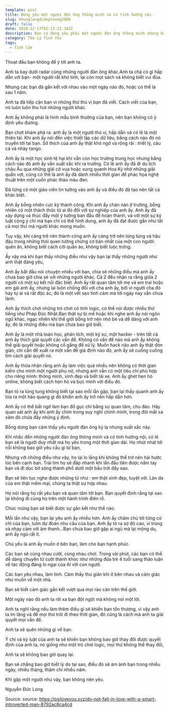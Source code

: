 ```yaml
---
template: post
title: Đừng yêu một người đàn ông thông minh và có tính hướng nội.
slug: khunglongdideptoong2000
draft: false
date: 2019-12-17T02:13:22.181Z
description: Bạn có đang yêu phải một người đàn ông thông minh nhưng hướng nội ?
category: Tâm Lý Tình Yêu
tags:
  - Tình Cảm
---
```

Thoạt đầu bạn không để ý tới anh ta.

Anh ta bay dưới radar cùng những người đàn ông khác.Anh ta chả có gì hấp dẫn với bạn- một người rất khó tính, lại còn mọt sách và không biết vui đùa.

Nhưng các bạn đã gắn kết với nhau vào một ngày nào đó, hoặc có thể là sau 1 năm.

Anh ta đã tiếp cận bạn vì những thứ thú vị bạn đã viết. Cách viết của bạn, nó luôn luôn thu hút những người khác.

Anh ấy không phải là hình mẫu bình thường của bạn, nên bạn không có ý định yêu đương.

Bạn chợt khám phá ra: anh ấy là một người thú vị, hấp dẫn và có lẽ là một thiên tài. Khi anh ấy nói đến việc thiết lập các dữ liệu, bằng cách nào đó nó truyền tới tai bạn. Sở thích của anh ấy thật khó ngờ và rộng rãi : triết lý, câu cá và nhảy tango.

Anh ấy là một học sinh tệ hại khi vẫn còn học trường trung học nhưng bằng cách nào đó anh ấy vẫn xuất sắc khi ra trường. Có lẽ anh ấy đã đi du lịch châu Âu qua những giải cờ vua hoặc xung quanh Hoa Kỳ nhờ những giải quần vợt, cũng có thể là anh ấy đã dành nhiều thời gian để phác họa nghệ thuật trên một cuốn phác thảo màu đen.

Đã từng có một giáo viên tin tưởng vào anh ấy và điều đó đã tạo nên tất cả khác biệt.

Anh ấy bỗng nhiên cực kỳ thành công. Khi anh ấy chán nản ở trường,  bỗng nhiên có một thách thức từ ai đó đối với sự nghiệp của anh ấy. Anh ấy đã xây dựng và thúc đẩy một ý tưởng ban đầu để hoàn thành, và với một sự kỷ luật cộng ý chí mà bạn chỉ có thể hình dung, anh ấy đã đạt được gần như tất cả mọi thứ mà người khác mong muốn.

Tuy vậy, khi càng trở nên thành công anh ấy càng trở nên lúng túng và hậu đậu trong những thói quen tưởng chừng cơ bản nhất của một con người: quên ăn, không biết cách cởi quần áo, không biết luộc trứng.

Ấy vậy mà khi bạn thấy những điều như vậy bạn lại thấy những người như anh thật đáng yêu,

Anh ấy bắt đầu nói chuyện nhiều với bạn, chia sẻ những điều mà anh ấy chưa bao giờ chia sẻ với những người khác. Cả 2 đều nhận ra rằng giữa 2 người có một sự kết nối đặc biệt. Anh ấy rất quan tâm tới mẹ và em trai hoặc em gái anh ấy, nhưng lại luôn chống đối với cha anh ấy, bởi vì người cha đó hay tự ái và rất độc ác, đó là một vết sẹo tình cảm mà tới ngày nay vẫn chưa lành.

Anh ấy thích chơi những trò chơi có tính logic, có thể nói được nhiều thứ tiếng như Pháp Đức Nhật.Bạn thật sự bị mê hoặc khi nghe anh ấy nói ngôn ngữ khác, ngạc nhiên khi thế giới bỗng trở nên nhỏ bé và dễ dàng với anh ấy, đó là những điều mà bạn chưa bao giờ biết.

Anh ấy là một nhà toán học, phân tích, một kỹ sư, một hacker - trên tất cả anh ấy thích giải quyết các vấn đề. Không có vấn đề nào mà anh ấy không thể giải quyết hoặc không cố gắng để xử lý. Muốn hack não anh ấy thật đơn giản, chỉ cần đề xuất ra một vấn đề giả định nào đó, anh ấy sẽ cuống cuồng tìm cách giải quyết nó.

Anh ấy thừa nhận rằng anh ấy làm việc quá nhiều nên không có thời gian kiếm cho mình một người phụ nữ, nhưng anh vẫn có một tiêu chí phù hợp cho riêng mình: thông minh, xinh đẹp và biết lái xe. Anh ấy ghét hẹn hò online, không biết cách hẹn hò và bực mình với điều đó.

Bạn tỏ ra lúng tung không biết tại sao mỗi lần gặp, bạn lại thấy quanh anh ấy tỏa ra một hào quang gì đó khiến anh ấy trở nên hấp dẫn hơn.

Anh ấy có thể bất ngờ làm bạn đổ gục chỉ bằng sự quan tâm, chu đáo. Hãy quan sát anh ấy khi anh ấy chìm trong suy nghĩ chính mình, trong đôi mắt xa xăm đó chứa đầy những ý định.

Bỗng dưng bạn cảm thấy yêu người đàn ông kỳ lạ nhưng xuất xắc này.

Khi nhắc đến những người đàn ông thông minh và có tính hướng nội, có lẽ bạn sẽ là người duy nhất mà họ yêu trong một thời gian dài. Họ nhút nhát tới nỗi không bao giờ yêu cầu gì từ bạn,

Nhưng với những điều như vậy, họ lại lo lắng khi không thể trở nên hài hước lúc bên cạnh bạn. Trái tim họ sẽ đâp nhanh khi lần đầu tiên được nắm tay bạn và đi dọc bờ sông thành phố dưới một bầu trời đầy sao.

Bạn sẽ liên tục nghe được những từ như : em thật xinh đẹp, tuyệt vời. Làn da của em thật mềm mại, chúng ta thật sự hợp nhau.

Họ nói rằng họ rất yêu bạn và quan tâm tới bạn. Bạn quyết định rằng tại sao lại không đi cùng họ trên một hành trình điên rồ. 

Chúc mừng bạn sẽ biết được sự gắn kết như thế nào.

Mỗi lần như vậy, bạn lại yêu anh ấy nhiều hơn. Anh ấy chăm chú tới từng cử chỉ của bạn, luôn dự đoán nhu cầu của bạn. Anh ấy tỏ ra sợ độ cao, vi trùng và nhạy cảm với âm thanh...Bạn chưa bao giờ gặp ai ngủ mà lại mộng du, anh ấy ngủ rất ít.

Chủ yếu là anh ấy muốn ở bên bạn, làm cho bạn hạnh phúc.

Các bạn sẽ cùng nhau cười, cùng nhau chơi. Trong vài phút, các bạn có thể dễ dàng chuyển từ cười thành khóc như những đứa trẻ 4 tuổi sang thảo luận về tác động đáng lo ngại của AI với con người.

Các bạn yêu nhau, làm tình. Cảm thấy thư giãn khi ở bên nhau và cảm giác như muốn về một nhà.

Bạn sẽ biết cảm giác gắn kết vượt qua mọi rào cản trên thế giới.

Một ngày nào đó anh ta rời xa bạn đột ngột mà không nói một lời.

Anh ta nghĩ rằng nếu làm thêm điều gì sẽ khiến bạn tổn thương, vì vậy anh ta im lặng và để mọi thứ trôi đi theo thời gian, đó cũng là cách mà anh ta giải quyết mọi vấn đề.

Anh ta sẽ quên những gì về bạn.

Ý chí và kỷ luật của anh ta sẽ khiến bạn không bao giờ thay đổi được quyết định của anh ta, nó giống như một trò chơi logic, mọi thứ không thể thay đổi,

Anh ta sẽ không bao giờ quay lại.

Bạn sẽ chẳng bao giờ biết lý do tại sao, điều đó sẽ ám ảnh bạn trong nhiều ngày, nhiều tháng, thậm chí nhiều năm.

Khi gặp một người như vậy, bạn không nên yêu.

Nguyễn Đức Long

Source: source: https://psiloveyou.xyz/do-not-fall-in-love-with-a-smart-introverted-man-8792ac8ca4cd
